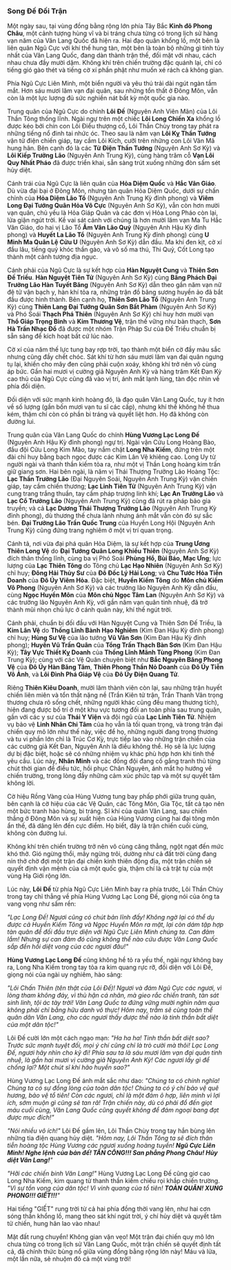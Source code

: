 ### Song Đế Đối Trận

Một ngày sau, tại vùng đồng bằng rộng lớn phía Tây Bắc **Kinh đô Phong Châu**, một cảnh tượng hùng vĩ và bi tráng chưa từng có trong lịch sử hàng vạn năm của Văn Lang Quốc đã hiện ra. Hai đạo quân khổng lồ, một bên là liên quân Ngũ Cực với khí thế hung tàn, một bên là toàn bộ những gì tinh túy nhất của Văn Lang Quốc, đang dàn thành trận thế, đối mặt với nhau, cách nhau chưa đầy mười dặm. Không khí trên chiến trường đặc quánh lại, chỉ có tiếng gió gào thét và tiếng cờ xí phần phật như muốn xé rách cả không gian.

Phía Ngũ Cực Liên Minh, một biển người và yêu thú trải dài ngút ngàn tầm mắt. Hơn sáu mươi lăm vạn đại quân, sau những tổn thất ở Đông Môn, vẫn còn là một lực lượng đủ sức nghiền nát bất kỳ một quốc gia nào.

Trung quân của Ngũ Cực do chính **Lôi Đế** (Nguyên Anh Viên Mãn) của Lôi Thần Tông thống lĩnh. Ngài ngự trên một chiếc **Lôi Long Chiến Xa** khổng lồ được kéo bởi chín con Lôi Điểu thượng cổ, Lôi Thần Chùy trong tay phát ra những tiếng nổ đinh tai nhức óc. Theo sau là năm vạn **Lôi Kỵ Thần Tướng** vận tử điện chiến giáp, tay cầm Lôi Kích, cưỡi trên những con Lôi Văn Mã hung hãn. Bên cạnh đó là các **Tử Điện Thần Tướng** (Nguyên Anh Sơ Kỳ) và **Lôi Kiếp Trưởng Lão** (Nguyên Anh Trung Kỳ), cùng hàng trăm cỗ **Vạn Lôi Quy Nhất Pháo** đã được triển khai, sẵn sàng trút xuống những đòn sấm sét hủy diệt.

Cánh trái của Ngũ Cực là liên quân của **Hỏa Diệm Quốc** và **Hắc Vân Giáo**. Dù vừa đại bại ở Đông Môn, nhưng tàn quân Hỏa Diệm Quốc, dưới sự chấn chỉnh của **Hỏa Diệm Lão Tổ** (Nguyên Anh Trung Kỳ đỉnh phong) và **Viêm Long Đại Tướng Quân Hỏa Vô Cực** (Nguyên Anh Sơ Kỳ), vẫn còn hơn mười vạn quân, chủ yếu là Hỏa Giáp Quân và các đơn vị Hỏa Long Pháo còn lại, lửa giận ngút trời. Kề vai sát cánh với chúng là hơn mười lăm vạn Ma Tu Hắc Vân Giáo, do hai vị Lão Tổ **Âm Vân Lão Quỷ** (Nguyên Anh Hậu Kỳ đỉnh phong) và **Huyết La Lão Tổ** (Nguyên Anh Trung Kỳ đỉnh phong) cùng **U Minh Ma Quân Lệ Cửu U** (Nguyên Anh Sơ Kỳ) dẫn đầu. Ma khí đen kịt, cờ xí đầu lâu, tiếng quỷ khóc thần gào, và vô số ma thú, Thi Quỷ, Cốt Long tạo thành một cảnh tượng địa ngục.

Cánh phải của Ngũ Cực là sự kết hợp của **Hàn Nguyệt Cung** và **Thiên Sơn Đế Triều**. **Hàn Nguyệt Tiên Tử** (Nguyên Anh Sơ Kỳ) cùng **Băng Phách Đại Trưởng Lão Hàn Tuyết Băng** (Nguyên Anh Sơ Kỳ) dẫn theo gần năm vạn nữ đệ tử vận bạch y, hàn khí tỏa ra, những trận đồ băng sương huyền ảo đã bắt đầu được hình thành. Bên cạnh họ, **Thiên Sơn Lão Tổ** (Nguyên Anh Trung Kỳ) cùng **Thiên Lang Đại Tướng Quân Sơn Bất Phàm** (Nguyên Anh Sơ Kỳ) và Phó Soái **Thạch Phá Thiên** (Nguyên Anh Sơ Kỳ) chỉ huy hơn mười vạn **Thổ Giáp Trọng Binh** và **Kim Thương Vệ**, trận thế vững như bàn thạch, **Sơn Hà Trấn Nhạc Đồ** đã được một nhóm Trận Pháp Sư của Đế Triều chuẩn bị sẵn sàng để kích hoạt bất cứ lúc nào.

Cờ xí của năm thế lực tung bay rợp trời, tạo thành một biển cờ đầy màu sắc nhưng cũng đầy chết chóc. Sát khí từ hơn sáu mươi lăm vạn đại quân ngưng tụ lại, khiến cho mây đen cũng phải cuộn xoáy, không khí trở nên vô cùng áp bức. Gần hai mươi vị cường giả Nguyên Anh Kỳ và hàng trăm Kết Đan Kỳ cao thủ của Ngũ Cực cũng đã vào vị trí, ánh mắt lạnh lùng, tàn độc nhìn về phía đối diện.

Đối diện với sức mạnh kinh hoàng đó, là đạo quân Văn Lang Quốc, tuy ít hơn về số lượng (gần bốn mươi vạn tu sĩ các cấp), nhưng khí thế không hề thua kém, thậm chí còn có phần bi tráng và quyết liệt hơn. Họ đã không còn đường lui. 

Trung quân của Văn Lang Quốc do chính **Hùng Vương Lạc Long Đế** (Nguyên Anh Hậu Kỳ đỉnh phong) ngự trị. Ngài vận Cửu Long Hoàng Bào, đầu đội Cửu Long Kim Mão, tay nắm chặt **Long Nha Kiếm**, đứng trên một đài chỉ huy bằng bạch ngọc được các Kim Lân Vệ khiêng cao. Long Uy từ người ngài và thanh thần kiếm tỏa ra, như một vị Thần Long hoàng kim trấn giữ giang sơn. Hai bên ngài, là năm vị Thái Thượng Trưởng Lão Hoàng Tộc: **Lạc Thần Trưởng Lão** (Đại Nguyên Soái, Nguyên Anh Trung Kỳ) vận chiến giáp, tay cầm chiến thương; **Lạc Linh Tiên Tử** (Nguyên Anh Trung Kỳ) vận cung trang trắng thuần, tay cầm pháp trượng linh khí; **Lạc An Trưởng Lão** và **Lạc Cổ Trưởng Lão** (Nguyên Anh Trung Kỳ) cũng đã rút ra pháp bảo gia truyền; và cả **Lạc Dương Thái Thượng Trưởng Lão** (Nguyên Anh Trung Kỳ đỉnh phong), dù thương thế chưa lành nhưng ánh mắt vẫn còn đó sự sắc bén. **Đại Trưởng Lão Trần Quốc Trung** của Huyền Long Hội (Nguyên Anh Trung Kỳ) cũng đứng trang nghiêm ở một vị trí quan trọng.

Cánh tả, nơi vừa đại phá quân Hỏa Diệm, là sự kết hợp của **Trung Ương Thiên Long Vệ** do **Đại Tướng Quân Long Khiếu Thiên** (Nguyên Anh Sơ Kỳ) đích thân thống lĩnh, cùng ba vị Phó Soái **Phùng Hổ, Bùi Báo, Mạc Ưng**; lực lượng của **Lạc Thiên Tông** do Tông chủ **Lạc Hạo Nhiên** (Nguyên Anh Sơ Kỳ) chỉ huy; **Đông Hải Thủy Sư** của **Đô Đốc Lý Hải Long**; và **Chu Tước Hỏa Tiễn Doanh** của **Đô Úy Viêm Hỏa**. Đặc biệt, **Huyền Kiếm Tông** do **Môn chủ Kiếm Vô Phong** (Nguyên Anh Sơ Kỳ) và các trưởng lão Nguyên Anh Kỳ dẫn đầu, cùng **Ngọc Huyền Môn** của **Môn chủ Ngọc Tâm Lan** (Nguyên Anh Sơ Kỳ) và các trưởng lão Nguyên Anh Kỳ, với gần năm vạn quân tinh nhuệ, đã trở thành mũi nhọn chủ lực ở cánh quân này, khí thế ngút trời.

Cánh phải, chuẩn bị đối đầu với Hàn Nguyệt Cung và Thiên Sơn Đế Triều, là **Kim Lân Vệ** do **Thống Lĩnh Bành Hạo Nghiêm** (Kim Đan Hậu Kỳ đỉnh phong) chỉ huy; **Hùng Sư Vệ** của lão tướng **Vũ Vân Sơn** (Kim Đan Hậu Kỳ đỉnh phong); **Huyền Vũ Trấn Quân** của **Tổng Trấn Thạch Bàn Sơn** (Kim Đan Hậu Kỳ); **Tây Vực Thiết Kỵ Doanh** của **Thống Lĩnh Mãnh Tùng Phong** (Kim Đan Trung Kỳ); cùng với các Vệ Quân chuyên biệt như **Bắc Nguyên Băng Phong Vệ** của **Đô Úy Hàn Băng Tâm**, **Thiên Phong Thần Nỏ Doanh** của **Đô Úy Tiễn Vô Ảnh**, và **Lôi Đình Phá Giáp Vệ** của **Đô Úy Điện Quang Tử**.

Riêng **Thiên Kiêu Doanh**, mười lăm thành viên còn lại, sau những trận huyết chiến liên miên và tổn thất nặng nề (Trần Kiên tử trận, Trần Thanh Vân trọng thương chưa rõ sống chết, những người khác cũng đều mang thương tích), hiện đang được bố trí ở một khu vực tương đối an toàn phía sau trung quân, gần với các y sư của **Thái Y Viện** và đội ngũ của **Lạc Linh Tiên Tử**. Nhiệm vụ bảo vệ **Linh Nhãn Chi Tâm** của họ vẫn là tối quan trọng, và trong trận đại chiến quy mô lớn như thế này, việc để họ, những người đang trọng thương và tu vi phần lớn chỉ là Trúc Cơ Kỳ, trực tiếp lao vào những trận chiến của các cường giả Kết Đan, Nguyên Anh là điều không thể. Họ sẽ là lực lượng dự bị đặc biệt, hoặc sẽ có những nhiệm vụ khác phù hợp hơn khi tình thế yêu cầu. Lúc này, **Nhân Minh** và các đồng đội đang cố gắng tranh thủ từng chút thời gian để điều tức, hồi phục Chân Nguyên, ánh mắt họ hướng về chiến trường, trong lòng đầy những cảm xúc phức tạp và một sự quyết tâm không lời.

Cờ hiệu Rồng Vàng của Hùng Vương tung bay phấp phới giữa trung quân, bên cạnh là cờ hiệu của các Vệ Quân, các Tông Môn, Gia Tộc, tất cả tạo nên một bức tranh hào hùng, bi tráng. Sĩ khí của quân Văn Lang, sau chiến thắng ở Đông Môn và sự xuất hiện của Hùng Vương cùng hai đại tông môn ẩn thế, đã dâng lên đến cực điểm. Họ biết, đây là trận chiến cuối cùng, không còn đường lui.

Không khí trên chiến trường trở nên vô cùng căng thẳng, ngột ngạt đến mức khó thở. Gió ngừng thổi, mây ngừng trôi, dường như cả đất trời cũng đang nín thở chờ đợi một trận đại chiến kinh thiên động địa, một trận chiến sẽ quyết định vận mệnh của cả một quốc gia, thậm chí là cả trật tự của một vùng Hạ Giới rộng lớn.

Lúc này, **Lôi Đế** từ phía Ngũ Cực Liên Minh bay ra phía trước, Lôi Thần Chùy trong tay chỉ thẳng về phía Hùng Vương Lạc Long Đế, giọng nói của ông ta vang vọng như sấm rền:

_"Lạc Long Đế! Ngươi cũng có chút bản lĩnh đấy! Không ngờ lại có thể dụ được cả Huyền Kiếm Tông và Ngọc Huyền Môn ra mặt, lại còn dám tập hợp tàn quân để đối đầu trực diện với Ngũ Cực Liên Minh chúng ta. Can đảm lắm! Nhưng sự can đảm đó cũng không thể nào cứu được Văn Lang Quốc sắp đến hồi diệt vong của các ngươi đâu!"_

**Hùng Vương Lạc Long Đế** cũng không hề tỏ ra yếu thế, ngài ngự không bay ra, Long Nha Kiếm trong tay tỏa ra kim quang rực rỡ, đối diện với Lôi Đế, giọng nói của ngài uy nghiêm, hào sảng:

_"Lôi Chấn Thiên (tên thật của Lôi Đế)! Ngươi và đám Ngũ Cực các ngươi, vì lòng tham không đáy, vì thù hận cá nhân, mà gieo rắc chiến tranh, tàn sát sinh linh, tội ác tày trời! Văn Lang Quốc ta đứng vững mười nghìn năm qua không phải chỉ bằng hữu danh vô thực! Hôm nay, trẫm sẽ cùng toàn thể quân dân Văn Lang, cho các ngươi thấy được thế nào là tinh thần bất diệt của một dân tộc!"_

Lôi Đế cười lớn một cách ngạo mạn: _"Ha ha ha! Tinh thần bất diệt sao? Trước sức mạnh tuyệt đối, mọi ý chí cũng chỉ là trò cười mà thôi! Lạc Long Đế, ngươi hãy nhìn cho kỹ đi! Phía sau ta là sáu mươi lăm vạn đại quân tinh nhuệ, là gần hai mươi vị cường giả Nguyên Anh Kỳ! Các ngươi lấy gì để chống lại? Một chút sĩ khí hão huyền sao?"_

Hùng Vương Lạc Long Đế ánh mắt sắc như dao: _"Chúng ta có chính nghĩa! Chúng ta có sự đồng lòng của toàn dân tộc! Chúng ta có ý chí bảo vệ quê hương, bảo vệ tổ tiên! Còn các ngươi, chỉ là một đám ô hợp, liên minh vì lợi ích, sớm muộn gì cũng sẽ tan rã! Trận chiến này, dù có phải đổ đến giọt máu cuối cùng, Văn Lang Quốc cũng quyết không để đám ngoại bang đạt được mục đích!"_

_"Nói nhiều vô ích!"_ Lôi Đế gầm lên, Lôi Thần Chùy trong tay hắn bùng lên những tia điện quang hủy diệt. _"Hôm nay, Lôi Thần Tông ta sẽ đích thân tiễn hoàng tộc Hùng Vương các ngươi xuống hoàng tuyền! **Ngũ Cực Liên Minh! Nghe lệnh của bản đế! TẤN CÔNG!!! San phẳng Phong Châu! Hủy diệt Văn Lang!**"_

_"Hỡi các chiến binh Văn Lang!"_ Hùng Vương Lạc Long Đế cũng giơ cao Long Nha Kiếm, kim quang từ thanh thần kiếm chiếu rọi khắp chiến trường. _"Vì sự tồn vong của dân tộc! Vì vinh quang của tổ tiên! **TOÀN QUÂN! XUNG PHONG!!! GIẾT!!!**"_

Hai tiếng "GIẾT" rung trời từ cả hai phía đồng thời vang lên, như hai cơn sóng thần khổng lồ, mang theo sát khí ngút trời, ý chí hủy diệt và quyết tâm tử chiến, hung hãn lao vào nhau!

Mặt đất rung chuyển! Không gian vặn vẹo! Một trận đại chiến quy mô lớn chưa từng có trong lịch sử Văn Lang Quốc, một trận chiến sẽ quyết định tất cả, đã chính thức bùng nổ giữa vùng đồng bằng rộng lớn này! Máu và lửa, một lần nữa, sẽ nhuộm đỏ cả một vùng trời!
